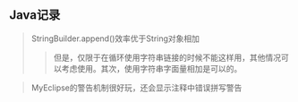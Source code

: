 ## Java记录

> StringBuilder.append()效率优于String对象相加
>> 但是，仅限于在循环使用字符串链接的时候不能这样用，其他情况可以考虑使用。其次，使用字符串字面量相加是可以的。

> MyEclipse的警告机制很好玩，还会显示注释中错误拼写警告